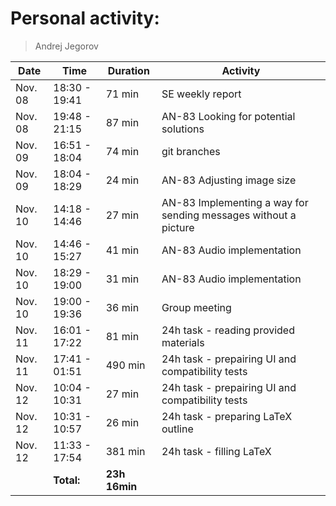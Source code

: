 # Personal activity:
> Andrej Jegorov

| **Date**  | **Time**      | **Duration**  | **Activity** |
| --------  | ------------- | ------------  | ------------ |
|  Nov. 08 | 18:30 - 19:41 | 71 min |  SE weekly report  | 
|  Nov. 08 | 19:48 - 21:15 | 87 min |  AN-83 Looking for potential solutions  | 
|  Nov. 09 | 16:51 - 18:04 | 74 min |  git branches  | 
|  Nov. 09 | 18:04 - 18:29 | 24 min |  AN-83 Adjusting image size  | 
|  Nov. 10 | 14:18 - 14:46 | 27 min |  AN-83 Implementing a way for sending messages without a picture  | 
|  Nov. 10 | 14:46 - 15:27 | 41 min |  AN-83 Audio implementation  | 
|  Nov. 10 | 18:29 - 19:00 | 31 min |  AN-83 Audio implementation  | 
|  Nov. 10 | 19:00 - 19:36 | 36 min |  Group meeting  | 
|  Nov. 11 | 16:01 - 17:22 | 81 min |  24h task - reading provided materials  | 
|  Nov. 11 | 17:41 - 01:51 | 490 min |  24h task - prepairing UI and compatibility tests  | 
|  Nov. 12 | 10:04 - 10:31 | 27 min |  24h task - prepairing UI and compatibility tests  | 
|  Nov. 12 | 10:31 - 10:57 | 26 min |  24h task - preparing LaTeX outline  | 
|  Nov. 12 | 11:33 - 17:54 | 381 min |  24h task - filling LaTeX  | 
|  | **Total:** | **23h 16min** | |